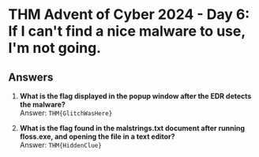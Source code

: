 # THM Advent of Cyber 2024 - Day 6: If I can't find a nice malware to use, I'm not going.

## Answers

1. **What is the flag displayed in the popup window after the EDR detects the malware?**  
   Answer: `THM{GlitchWasHere}`

2. **What is the flag found in the malstrings.txt document after running floss.exe, and opening the file in a text editor?**  
   Answer: `THM{HiddenClue}`
